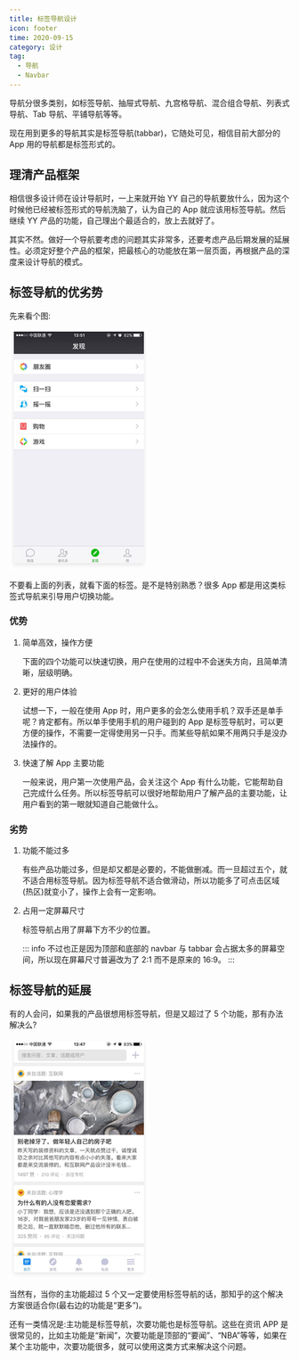 ```yaml
---
title: 标签导航设计
icon: footer
time: 2020-09-15
category: 设计
tag:
  - 导航
  - Navbar
---
```


导航分很多类别，如标签导航、抽屉式导航、九宫格导航、混合组合导航、列表式导航、Tab 导航、平铺导航等等。

现在用到更多的导航其实是标签导航(tabbar)，它随处可见，相信目前大部分的 App 用的导航都是标签形式的。

## 理清产品框架

相信很多设计师在设计导航时，一上来就开始 YY 自己的导航要放什么，因为这个时候他已经被标签形式的导航洗脑了，认为自己的 App 就应该用标签导航。然后继续 YY 产品的功能，自己理出个最适合的，放上去就好了。

其实不然。做好一个导航要考虑的问题其实非常多，还要考虑产品后期发展的延展性。必须定好整个产品的框架，把最核心的功能放在第一层页面，再根据产品的深度来设计导航的模式。

## 标签导航的优劣势

先来看个图:

![微信页面](./assets/wechat.png)

不要看上面的列表，就看下面的标签。是不是特别熟悉？很多 App 都是用这类标签式导航来引导用户切换功能。

### 优势

1. 简单高效，操作方便

   下面的四个功能可以快速切换，用户在使用的过程中不会迷失方向，且简单清晰，层级明确。

2. 更好的用户体验

   试想一下，一般在使用 App 时，用户更多的会怎么使用手机？双手还是单手呢？肯定都有。所以单手使用手机的用户碰到的 App 是标签导航时，可以更方便的操作，不需要一定得使用另一只手。而某些导航如果不用两只手是没办法操作的。

3. 快速了解 App 主要功能

   一般来说，用户第一次使用产品，会关注这个 App 有什么功能，它能帮助自己完成什么任务。所以标签导航可以很好地帮助用户了解产品的主要功能，让用户看到的第一眼就知道自己能做什么。

### 劣势

1. 功能不能过多

   有些产品功能过多，但是却又都是必要的，不能做删减。而一旦超过五个，就不适合用标签导航。因为标签导航不适合做滑动，所以功能多了可点击区域(热区)就变小了，操作上会有一定影响。

2. 占用一定屏幕尺寸

   标签导航占用了屏幕下方不少的位置。

   ::: info
   不过也正是因为顶部和底部的 navbar 与 tabbar 会占据太多的屏幕空间，所以现在屏幕尺寸普遍改为了 2:1 而不是原来的 16:9。
   :::

## 标签导航的延展

有的人会问，如果我的产品很想用标签导航，但是又超过了 5 个功能，那有办法解决么?

![知乎页面](./assets/zhihu.png)

当然有，当你的主功能超过 5 个又一定要使用标签导航的话，那知乎的这个解决方案很适合你(最右边的功能是“更多”)。

还有一类情况是:主功能是标签导航，次要功能也是标签导航。这些在资讯 APP 是很常见的，比如主功能是“新闻”，次要功能是顶部的“要闻”、“NBA”等等，如果在某个主功能中，次要功能很多，就可以使用这类方式来解决这个问题。
